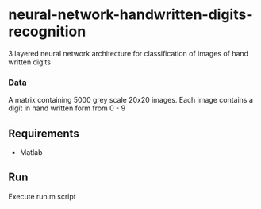 # neural-network-handwritten-digits-recognition
3 layered neural network architecture for classification of images of hand written digits 

### Data
A matrix containing 5000 grey scale 20x20 images. Each image contains a digit in hand written form from 0 - 9

## Requirements
- Matlab

## Run
Execute run.m script 
